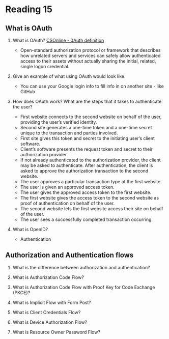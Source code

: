 # Reading 15

## What is OAuth

1. What is OAuth?
    [CSOnline - 0Auth definition](https://www.csoonline.com/article/3216404/what-is-oauth-how-the-open-authorization-framework-works.html)
    - Open-standard authorization protocol or framework that describes how unrelated servers and services can safely allow authenticated access to their assets without actually sharing the initial, related, single logon credential.

2. Give an example of what using OAuth would look like.
    - You can use your Google login info to fill info in on another site - like GitHub

3. How does OAuth work? What are the steps that it takes to authenticate the user?
    - First website connects to the second website on behalf of the user, providing the user’s verified identity.
    - Second site generates a one-time token and a one-time secret unique to the transaction and parties involved.
    - First site gives this token and secret to the initiating user’s client software.
    - Client’s software presents the request token and secret to their authorization provider
    - If not already authenticated to the authorization provider, the client may be asked to authenticate. After authentication, the client is asked to approve the authorization transaction to the second website.
    - The user approves a particular transaction type at the first website.
    - The user is given an approved access token.
    - The user gives the approved access token to the first website.
    - The first website gives the access token to the second website as proof of authentication on behalf of the user.
    - The second website lets the first website access their site on behalf of the user.
    - The user sees a successfully completed transaction occurring.

4. What is OpenID?
    - Authentication

## Authorization and Authentication flows

1. What is the difference between authorization and authentication?


2. What is Authorization Code Flow?


3. What is Authorization Code Flow with Proof Key for Code Exchange (PKCE)?


4. What is Implicit Flow with Form Post?


5. What is Client Credentials Flow?


6. What is Device Authorization Flow?


7. What is Resource Owner Password Flow?